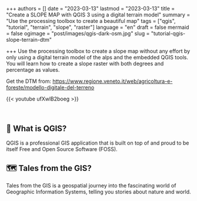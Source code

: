 +++
authors = []
date = "2023-03-13"
lastmod = "2023-03-13"
title = "Create a SLOPE MAP with QGIS 3 using a digital terrain model"
summary = "Use the processing toolbox to create a beautiful map"
tags = ["qgis", "tutorial", "terrain", "slope", "raster"]
language = "en"
draft = false
mermaid = false
ogimage = "post/images/qgis-dark-osm.jpg"
slug = "tutorial-qgis-slope-terrain-dtm"

+++
Use the processing toolbox to create a slope map without any effort by only using a digital terrain model of the alps and the embedded QGIS tools.
You will learn how to create a slope raster with both degrees and percentage as values.

Get the DTM from:
https://www.regione.veneto.it/web/agricoltura-e-foreste/modello-digitale-del-terreno

{{< youtube ufXwlB2boeg >}}

<br>

## 🔴 What is QGIS?

QGIS is a professional GIS application that is built on top of and proud to be itself Free and Open Source Software (FOSS).

## 🗺️ Tales from the GIS?
Tales from the GIS is a geospatial journey into the fascinating world of Geographic Information Systems, telling you stories about nature and world.

